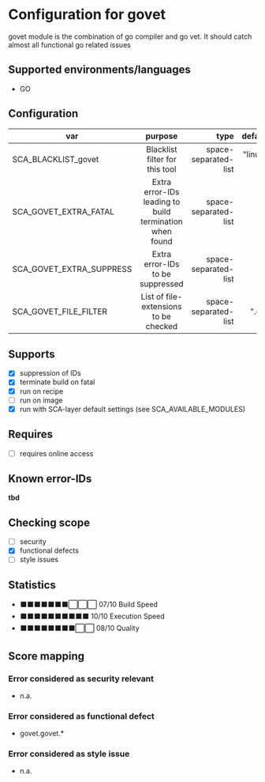 # Configuration for govet

govet module is the combination of go compiler and go vet.
It should catch almost all functional go related issues

## Supported environments/languages

* GO

## Configuration

| var | purpose | type | default |
| ------------- |:-------------:| -----:| -----:
| SCA_BLACKLIST_govet | Blacklist filter for this tool | space-separated-list | "linux-*"
| SCA_GOVET_EXTRA_FATAL | Extra error-IDs leading to build termination when found | space-separated-list | ""
| SCA_GOVET_EXTRA_SUPPRESS | Extra error-IDs to be suppressed | space-separated-list | ""
| SCA_GOVET_FILE_FILTER | List of file-extensions to be checked | space-separated-list | ".go"

## Supports

* [x] suppression of IDs
* [x] terminate build on fatal
* [x] run on recipe
* [ ] run on image
* [x] run with SCA-layer default settings (see SCA_AVAILABLE_MODULES)

## Requires

* [ ] requires online access

## Known error-IDs

__tbd__

## Checking scope

* [ ] security
* [x] functional defects
* [ ] style issues

## Statistics

* ⬛⬛⬛⬛⬛⬛⬛⬜⬜⬜ 07/10 Build Speed
* ⬛⬛⬛⬛⬛⬛⬛⬛⬛⬛ 10/10 Execution Speed
* ⬛⬛⬛⬛⬛⬛⬛⬛⬜⬜ 08/10 Quality

## Score mapping

### Error considered as security relevant

* n.a.

### Error considered as functional defect

* govet.govet.*

### Error considered as style issue

* n.a.
